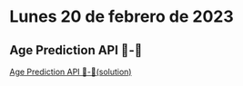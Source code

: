 
# Lunes 20 de febrero de 2023
## Age Prediction API 👶-👴
[Age Prediction API 👶-👴(solution)](src/Age/)
